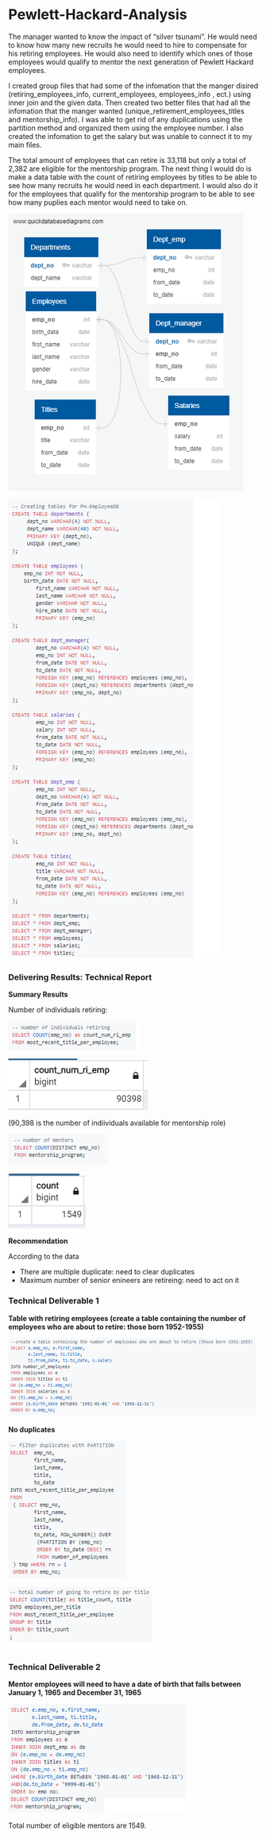 # Pewlett-Hackard-Analysis

  The manager wanted to know the impact of “silver tsunami”. He would need to know how many new recruits he would need to hire to compensate for his retiring employees. He would also need to identify which ones of those employees would qualify to mentor the next generation of Pewlett Hackard employees.
  
  I created group files that had some of the infomation that the manger disired (retiring_employees_info, current_employees, employees_info , ect.) using inner join and the given data. Then created two better files that had all the infomation that the manger wanted (unique_retirement_employees_titles and mentorship_info). I was able to get rid of any duplications using the partition method and organized them using the employee number. I also created the infomation to get the salary but was unable to connect it to my main files. 

  The total amount of employees that can retire is 33,118 but only a total of 2,382 are eligible for the mentorship program. The next thing I would do is make a data table with the count of retiring employees by titles to be able to see how many recruits he would need in each department. I would also do it for the employees that qualify for the mentorship program to be able to see how many puplies each mentor would need to take on. 


![](EmployeeDB.png.png)

![](Table%20Schema.png)


### Delivering Results: Technical Report

**Summary Results**

Number of individuals retiring:

![](Individuals%20Retiring.png)

![](num_retiring_emp.PNG)

(90,398 is the number of indiividuals available for mentorship role)


![](Mentors.png)

![](num_mentors.PNG)

**Recommendation**

According to the data 
- There are multiple duplicate: need to clear duplicates
- Maximum number of senior enineers are retireing: need to act on it



### Technical Deliverable 1

**Table with retiring employees (create a table containing the number of employees who are about to retire: those born 1952-1955)**


![](About%20to%20retire.png)

**No duplicates**

![](Filter%20Duplicates.png)

![](Retire%20by%20title.png)

### Technical Deliverable 2

**Mentor employees will need to have a date of birth that falls between January 1, 1965 and December 31, 1965**

![](Eligible%20Mentors.png)


Total number of eligible mentors are 1549. 



